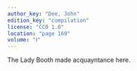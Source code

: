 ```yaml
---
author_key: "Dee, John"
edition_key: "compilation"
license: "CC0 1.0"
location: "page 169"
volume: "Ⅰ"
---
```

The Lady Booth made acquayntance here.
